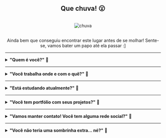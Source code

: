 <div>
<!-- Titulo xxxxxxxxxxxxxxxxxxxxxxxxxxxxxxxxxxxxxxxxxxxxxxxxxxxxxxxxxxxx-->
<div id="Titulo" align="center">

## **Que chuva! 😮** 
</div>

<br>

<!-- Gif xxxxxxxxxxxxxxxxxxxxxxxxxxxxxxxxxxxxxxxxxxxxxxxxxxxxxxxxxxxxxxxx-->
<div align="center">

<img src="https://data.whicdn.com/images/324718162/original.gif" alt="chuva" width="500"/>

</div>

<br>

<!-- Subtitulo xxxxxxxxxxxxxxxxxxxxxxxxxxxxxxxxxxxxxxxxxxxxxxxxxxxxxxxxxx-->
<div id="Subtitulo" align="center">
<p>Ainda bem que conseguiu encontrar este lugar antes de se molhar! Sente-se, vamos bater um papo até ela passar :]<p>


</div>

---

<!-- Perguntas xxxxxxxxxxxxxxxxxxxxxxxxxxxxxxxxxxxxxxxxxxxxxxxxxxxxxxxxxx-->
<div id="Perguntas">

<!-- Pergunta 1 ---------------------------------------------->
<details>

<summary><b>"Quem é você?"</b> 💬</summary><br>     

🎙️ Me chamo Mariana Ramacciotti e moro em São Paulo. 😊 

</details>

<hr>

<!-- Pergunta 2 ---------------------------------------------->
<details>

<summary><b>"Você trabalha onde e com o quê?"</b> 💬</summary><br> 

🎙️ Hoje sou analista de sistemas jr na Midway (do grupo Riachuelo), e atuo como fullstack. Essa conquista ocorreu em Maio de 2021, quando passei no processo seletivo do Up!Tech, programa de aceleração de carreiras profissionais em tecnologia da Riachuelo. <br>

<hr>
  
<!-- Pergunta 2.A ---------------------------------------------->
<details>

<summary><b>"Uptech? Fale um pouco mais sobre esse programa, por favor!"</b> 💬</summary><br> 

🎙️ A turma piloto, da qual eu participei, teve apenas 20 vagas para mais de 3000 inscrições. Na trilha fullstack, que foi a que cursei, eles disponibilizaram treinamentos ao vivo, atividades práticas e acesso a conteúdos virtuais do portfólio da Universidade Riachuelo e da plataforma da Alura. Fiz uma propaganda do programa na página do Linkedin da Riachuelo, confira aqui: https://www.linkedin.com/feed/update/urn:li:activity:6871891453564526592/
  
<hr>
  
</details>
</details>
  
<hr>

<!-- Pergunta 3 ---------------------------------------------->
<details>

<summary><b>"Está estudando atualmente?"</b> 💬</summary><br> 

🎙️ Sim! Estou cursando o técnico de Informática para Internet do SENAI e vou me formar lá para 2022. Também fui selecionada pela empresa para ganhar acesso ao Udemy Business, e meus líderes (da squad) criaram uma trilha de cursos específica para minha carreira.
<hr>
  
</details>
  
<hr>

<!-- Pergunta 4 ---------------------------------------------->
<details>

<summary><b>"Você tem portfólio com seus projetos?"</b> 💬</summary><br> 

🎙️ Opa! Clique na imagem e você será redirecionado para o meu portfolio. Lá você poderá ver todos os meus trabalhos hospedados :)!

<div align="center">

[![img](/capa_portfolio.jpg)](https://ramacciotti.github.io/site_portfolio/)

</div>
</details>

<hr>
<!-- Pergunta 4 ---------------------------------------------->
<details>

<summary><b>"Vamos manter contato! Você tem alguma rede social?"</b> 💬</summary><br>     

🎙️ Tenho sim! Você pode me adicionar no [linkedin](https://www.linkedin.com/in/marianaramacciotti/) ou me encontrar no [youtube](https://www.youtube.com/c/marianaramacciotti/videos)

<hr>

<!-- Pergunta 4.A ---------------------------------------------->
<details>

<summary><b>"Você tem canal no youtube? 😮 Quais vídeos você já tem?"</b> 💬</summary><br>      

🎙️ [Lista de Contatos com o Framework Vue.js](https://www.youtube.com/watch?v=Y9AY0yzHFLI&t=5s&ab_channel=MarianaRamacciotti)

🎙️ [Portfolio FullStack Developer | Antes e Depois](https://www.youtube.com/watch?v=5xg06CFKX88&ab_channel=MarianaRamacciotti)

🎙️ [Formulário com SQL - Conseguimos 72 respostas!](https://www.youtube.com/watch?v=Ev4x1-dKfYk&ab_channel=MarianaRamacciotti)

🎙️ [Recriando a Interface da Netflix](https://www.youtube.com/watch?v=kW5rbkAU6ng&ab_channel=MarianaRamacciotti)

🎙️ [Recriando a Landing Page do Instagram](https://www.youtube.com/watch?v=PrW2G4Rpqlc&ab_channel=MarianaRamacciotti)

</details>

</details>

<hr>

<!-- Pergunta 5 ---------------------------------------------->
<details>

<summary><b>"Você não teria uma sombrinha extra... né?"</b> 💬</summary><br>     

🎙️ Infelizmente não D: São Paulo é uma caixinha de surpresas, quando você menos espera, cai o mundo! Mas não se preocupe, é uma chuva de verão... Logo passa!

</details><br>

</div>

</div>
